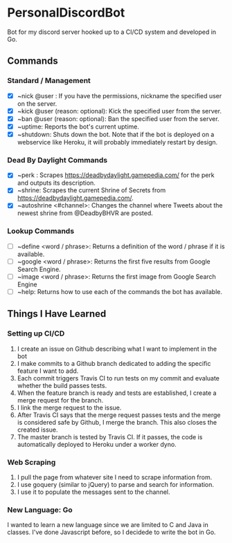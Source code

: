 # PersonalDiscordBot
Bot for my discord server hooked up to a CI/CD system and developed in Go.

## Commands

### Standard / Management
- [x] ~nick @user <new username>: If you have the permissions, nickname the specified user on the server.
- [x] ~kick @user (reason: optional): Kick the specified user from the server.
- [x] ~ban @user (reason: optional): Ban the specified user from the server.
- [x] ~uptime: Reports the bot's current uptime.
- [x] ~shutdown: Shuts down the bot. Note that if the bot is deployed on a webservice like Heroku, it will probably immediately restart by design.
  
### Dead By Daylight Commands
- [x] ~perk <perk name>: Scrapes https://deadbydaylight.gamepedia.com/ for the perk and outputs its description.
- [x] ~shrine: Scrapes the current Shrine of Secrets from https://deadbydaylight.gamepedia.com/.
- [x] ~autoshrine <#channel>: Changes the channel where Tweets about the newest shrine from @DeadbyBHVR are posted.
  
### Lookup Commands
- [ ] ~define <word / phrase>: Returns a definition of the word / phrase if it is available.
- [ ] ~google <word / phrase>: Returns the first five results from Google Search Engine.
- [ ] ~image <word / phrase>: Returns the first image from Google Search Engine
- [ ] ~help: Returns how to use each of the commands the bot has available.

## Things I Have Learned

### Setting up CI/CD
1. I create an issue on Github describing what I want to implement in the bot
2. I make commits to a Github branch dedicated to adding the specific feature I want to add.
3. Each commit triggers Travis CI to run tests on my commit and evaluate whether the build passes tests.
3. When the feature branch is ready and tests are established, I create a merge request for the branch.
4. I link the merge request to the issue.
5. After Travis CI says that the merge request passes tests and the merge is considered safe by Github, I merge the branch. This also closes the created issue.
6. The master branch is tested by Travis CI. If it passes, the code is automatically deployed to Heroku under a worker dyno.

### Web Scraping
1. I pull the page from whatever site I need to scrape information from.
2. I use goquery (similar to jQuery) to parse and search for information.
3. I use it to populate the messages sent to the channel.

### New Language: Go
I wanted to learn a new language since we are limited to C and Java in classes. I've done Javascript before, so I decidede to write the bot in Go.
